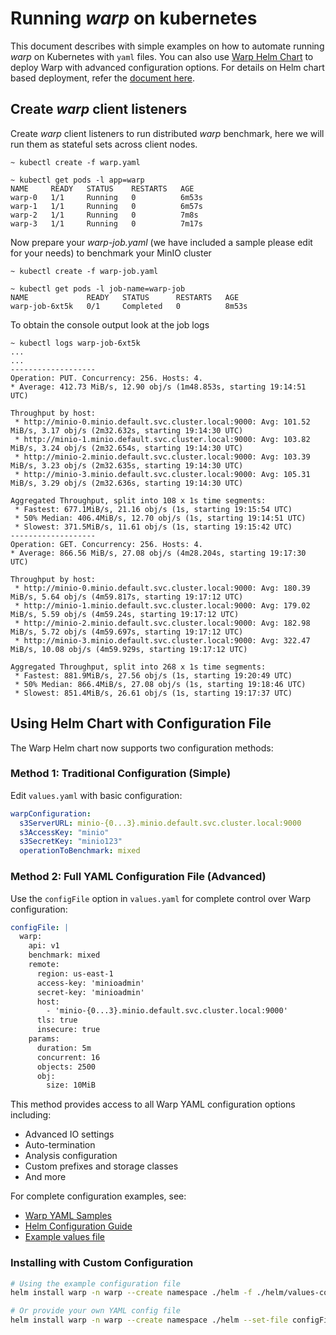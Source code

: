 # Running *warp* on kubernetes

This document describes with simple examples on how to automate running *warp* on Kubernetes with `yaml` files. You can also use [Warp Helm Chart](./helm) to
deploy Warp with advanced configuration options. For details on Helm chart based deployment, refer the [document here](./helm/README.md).

## Create *warp* client listeners

Create *warp* client listeners to run distributed *warp* benchmark, here we will run them as stateful sets across client nodes.

```
~ kubectl create -f warp.yaml
```

```
~ kubectl get pods -l app=warp
NAME     READY   STATUS    RESTARTS   AGE
warp-0   1/1     Running   0          6m53s
warp-1   1/1     Running   0          6m57s
warp-2   1/1     Running   0          7m8s
warp-3   1/1     Running   0          7m17s
```

Now prepare your *warp-job.yaml* (we have included a sample please edit for your needs) to benchmark your MinIO cluster
```
~ kubectl create -f warp-job.yaml
```

```
~ kubectl get pods -l job-name=warp-job
NAME             READY   STATUS      RESTARTS   AGE
warp-job-6xt5k   0/1     Completed   0          8m53s
```

To obtain the console output look at the job logs
```
~ kubectl logs warp-job-6xt5k
...
...
-------------------
Operation: PUT. Concurrency: 256. Hosts: 4.
* Average: 412.73 MiB/s, 12.90 obj/s (1m48.853s, starting 19:14:51 UTC)

Throughput by host:
 * http://minio-0.minio.default.svc.cluster.local:9000: Avg: 101.52 MiB/s, 3.17 obj/s (2m32.632s, starting 19:14:30 UTC)
 * http://minio-1.minio.default.svc.cluster.local:9000: Avg: 103.82 MiB/s, 3.24 obj/s (2m32.654s, starting 19:14:30 UTC)
 * http://minio-2.minio.default.svc.cluster.local:9000: Avg: 103.39 MiB/s, 3.23 obj/s (2m32.635s, starting 19:14:30 UTC)
 * http://minio-3.minio.default.svc.cluster.local:9000: Avg: 105.31 MiB/s, 3.29 obj/s (2m32.636s, starting 19:14:30 UTC)

Aggregated Throughput, split into 108 x 1s time segments:
 * Fastest: 677.1MiB/s, 21.16 obj/s (1s, starting 19:15:54 UTC)
 * 50% Median: 406.4MiB/s, 12.70 obj/s (1s, starting 19:14:51 UTC)
 * Slowest: 371.5MiB/s, 11.61 obj/s (1s, starting 19:15:42 UTC)
-------------------
Operation: GET. Concurrency: 256. Hosts: 4.
* Average: 866.56 MiB/s, 27.08 obj/s (4m28.204s, starting 19:17:30 UTC)

Throughput by host:
 * http://minio-0.minio.default.svc.cluster.local:9000: Avg: 180.39 MiB/s, 5.64 obj/s (4m59.817s, starting 19:17:12 UTC)
 * http://minio-1.minio.default.svc.cluster.local:9000: Avg: 179.02 MiB/s, 5.59 obj/s (4m59.24s, starting 19:17:12 UTC)
 * http://minio-2.minio.default.svc.cluster.local:9000: Avg: 182.98 MiB/s, 5.72 obj/s (4m59.697s, starting 19:17:12 UTC)
 * http://minio-3.minio.default.svc.cluster.local:9000: Avg: 322.47 MiB/s, 10.08 obj/s (4m59.929s, starting 19:17:12 UTC)

Aggregated Throughput, split into 268 x 1s time segments:
 * Fastest: 881.9MiB/s, 27.56 obj/s (1s, starting 19:20:49 UTC)
 * 50% Median: 866.4MiB/s, 27.08 obj/s (1s, starting 19:18:46 UTC)
 * Slowest: 851.4MiB/s, 26.61 obj/s (1s, starting 19:17:37 UTC)
```

## Using Helm Chart with Configuration File

The Warp Helm chart now supports two configuration methods:

### Method 1: Traditional Configuration (Simple)
Edit `values.yaml` with basic configuration:
```yaml
warpConfiguration:
  s3ServerURL: minio-{0...3}.minio.default.svc.cluster.local:9000
  s3AccessKey: "minio"
  s3SecretKey: "minio123"
  operationToBenchmark: mixed
```

### Method 2: Full YAML Configuration File (Advanced)
Use the `configFile` option in `values.yaml` for complete control over Warp configuration:
```yaml
configFile: |
  warp:
    api: v1
    benchmark: mixed
    remote:
      region: us-east-1
      access-key: 'minioadmin'
      secret-key: 'minioadmin'
      host:
        - 'minio-{0...3}.minio.default.svc.cluster.local:9000'
      tls: true
      insecure: true
    params:
      duration: 5m
      concurrent: 16
      objects: 2500
      obj:
        size: 10MiB
```

This method provides access to all Warp YAML configuration options including:
- Advanced IO settings
- Auto-termination
- Analysis configuration
- Custom prefixes and storage classes
- And more

For complete configuration examples, see:
- [Warp YAML Samples](https://github.com/minio/warp/tree/master/yml-samples)
- [Helm Configuration Guide](./helm/CONFIG.md)
- [Example values file](./helm/values-configfile-example.yaml)

### Installing with Custom Configuration

```bash
# Using the example configuration file
helm install warp -n warp --create namespace ./helm -f ./helm/values-configfile-example.yaml

# Or provide your own YAML config file
helm install warp -n warp --create namespace ./helm --set-file configFile=my-warp-config.yml
```
